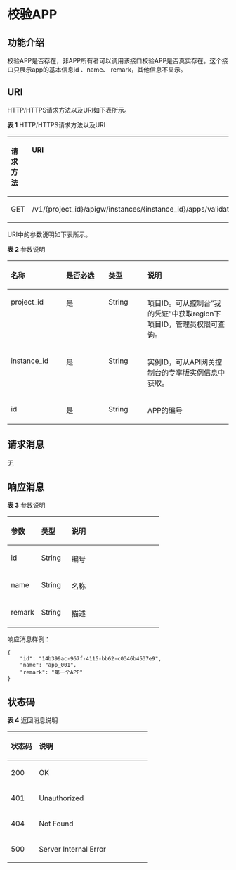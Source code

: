 # 校验APP<a name="ZH-CN_TOPIC_0000001082221255"></a>

## 功能介绍<a name="zh-cn_topic_0225568837_section1576982"></a>

校验APP是否存在，非APP所有者可以调用该接口校验APP是否真实存在。这个接口只展示app的基本信息id 、name、 remark，其他信息不显示。

## URI<a name="zh-cn_topic_0225568837_section14192838"></a>

HTTP/HTTPS请求方法以及URI如下表所示。

**表 1**  HTTP/HTTPS请求方法以及URI

<a name="zh-cn_topic_0225568837_table54237251"></a>
<table><thead align="left"><tr id="zh-cn_topic_0225568837_row37958205"><th class="cellrowborder" valign="top" width="20%" id="mcps1.2.3.1.1"><p id="zh-cn_topic_0225568837_p54715780"><a name="zh-cn_topic_0225568837_p54715780"></a><a name="zh-cn_topic_0225568837_p54715780"></a>请求方法</p>
</th>
<th class="cellrowborder" valign="top" width="80%" id="mcps1.2.3.1.2"><p id="zh-cn_topic_0225568837_p2793224"><a name="zh-cn_topic_0225568837_p2793224"></a><a name="zh-cn_topic_0225568837_p2793224"></a>URI</p>
</th>
</tr>
</thead>
<tbody><tr id="zh-cn_topic_0225568837_row24924592"><td class="cellrowborder" valign="top" width="20%" headers="mcps1.2.3.1.1 "><p id="zh-cn_topic_0225568837_p5626085"><a name="zh-cn_topic_0225568837_p5626085"></a><a name="zh-cn_topic_0225568837_p5626085"></a>GET</p>
</td>
<td class="cellrowborder" valign="top" width="80%" headers="mcps1.2.3.1.2 "><p id="zh-cn_topic_0225568837_p53059726"><a name="zh-cn_topic_0225568837_p53059726"></a><a name="zh-cn_topic_0225568837_p53059726"></a>/v1/{project_id}/apigw/instances/{instance_id}/apps/validation/{id}</p>
</td>
</tr>
</tbody>
</table>

URI中的参数说明如下表所示。

**表 2**  参数说明

<a name="zh-cn_topic_0225568837_table2870548"></a>
<table><thead align="left"><tr id="zh-cn_topic_0225568837_row65945959"><th class="cellrowborder" valign="top" width="25.000000000000007%" id="mcps1.2.5.1.1"><p id="zh-cn_topic_0225568837_p40022483"><a name="zh-cn_topic_0225568837_p40022483"></a><a name="zh-cn_topic_0225568837_p40022483"></a>名称</p>
</th>
<th class="cellrowborder" valign="top" width="19.09%" id="mcps1.2.5.1.2"><p id="zh-cn_topic_0225568837_p20595724"><a name="zh-cn_topic_0225568837_p20595724"></a><a name="zh-cn_topic_0225568837_p20595724"></a>是否必选</p>
</th>
<th class="cellrowborder" valign="top" width="17.69%" id="mcps1.2.5.1.3"><p id="zh-cn_topic_0225568837_p57640953"><a name="zh-cn_topic_0225568837_p57640953"></a><a name="zh-cn_topic_0225568837_p57640953"></a>类型</p>
</th>
<th class="cellrowborder" valign="top" width="38.220000000000006%" id="mcps1.2.5.1.4"><p id="zh-cn_topic_0225568837_p38405635"><a name="zh-cn_topic_0225568837_p38405635"></a><a name="zh-cn_topic_0225568837_p38405635"></a>说明</p>
</th>
</tr>
</thead>
<tbody><tr id="zh-cn_topic_0225568837_row1811515773914"><td class="cellrowborder" valign="top" width="25.000000000000007%" headers="mcps1.2.5.1.1 "><p id="zh-cn_topic_0225568837_p55878963"><a name="zh-cn_topic_0225568837_p55878963"></a><a name="zh-cn_topic_0225568837_p55878963"></a>project_id</p>
</td>
<td class="cellrowborder" valign="top" width="19.09%" headers="mcps1.2.5.1.2 "><p id="zh-cn_topic_0225568837_p29902160"><a name="zh-cn_topic_0225568837_p29902160"></a><a name="zh-cn_topic_0225568837_p29902160"></a>是</p>
</td>
<td class="cellrowborder" valign="top" width="17.69%" headers="mcps1.2.5.1.3 "><p id="zh-cn_topic_0225568837_p6155914"><a name="zh-cn_topic_0225568837_p6155914"></a><a name="zh-cn_topic_0225568837_p6155914"></a>String</p>
</td>
<td class="cellrowborder" valign="top" width="38.220000000000006%" headers="mcps1.2.5.1.4 "><p id="zh-cn_topic_0225568837_p28867016"><a name="zh-cn_topic_0225568837_p28867016"></a><a name="zh-cn_topic_0225568837_p28867016"></a>项目ID。可从控制台“我的凭证”中获取region下项目ID，管理员权限可查询。</p>
</td>
</tr>
<tr id="zh-cn_topic_0225568837_row1494216683917"><td class="cellrowborder" valign="top" width="25.000000000000007%" headers="mcps1.2.5.1.1 "><p id="zh-cn_topic_0225568837_p1780913159538"><a name="zh-cn_topic_0225568837_p1780913159538"></a><a name="zh-cn_topic_0225568837_p1780913159538"></a>instance_id</p>
</td>
<td class="cellrowborder" valign="top" width="19.09%" headers="mcps1.2.5.1.2 "><p id="zh-cn_topic_0225568837_p9809215115310"><a name="zh-cn_topic_0225568837_p9809215115310"></a><a name="zh-cn_topic_0225568837_p9809215115310"></a>是</p>
</td>
<td class="cellrowborder" valign="top" width="17.69%" headers="mcps1.2.5.1.3 "><p id="zh-cn_topic_0225568837_p1280914152538"><a name="zh-cn_topic_0225568837_p1280914152538"></a><a name="zh-cn_topic_0225568837_p1280914152538"></a>String</p>
</td>
<td class="cellrowborder" valign="top" width="38.220000000000006%" headers="mcps1.2.5.1.4 "><p id="zh-cn_topic_0225568837_p1880914157537"><a name="zh-cn_topic_0225568837_p1880914157537"></a><a name="zh-cn_topic_0225568837_p1880914157537"></a>实例ID，可从API网关控制台的专享版实例信息中获取。</p>
</td>
</tr>
<tr id="zh-cn_topic_0225568837_row23848721"><td class="cellrowborder" valign="top" width="25.000000000000007%" headers="mcps1.2.5.1.1 "><p id="zh-cn_topic_0225568837_p52698252"><a name="zh-cn_topic_0225568837_p52698252"></a><a name="zh-cn_topic_0225568837_p52698252"></a>id</p>
</td>
<td class="cellrowborder" valign="top" width="19.09%" headers="mcps1.2.5.1.2 "><p id="zh-cn_topic_0225568837_p40699995"><a name="zh-cn_topic_0225568837_p40699995"></a><a name="zh-cn_topic_0225568837_p40699995"></a>是</p>
</td>
<td class="cellrowborder" valign="top" width="17.69%" headers="mcps1.2.5.1.3 "><p id="zh-cn_topic_0225568837_p8365287"><a name="zh-cn_topic_0225568837_p8365287"></a><a name="zh-cn_topic_0225568837_p8365287"></a>String</p>
</td>
<td class="cellrowborder" valign="top" width="38.220000000000006%" headers="mcps1.2.5.1.4 "><p id="zh-cn_topic_0225568837_p6499607"><a name="zh-cn_topic_0225568837_p6499607"></a><a name="zh-cn_topic_0225568837_p6499607"></a>APP的编号</p>
</td>
</tr>
</tbody>
</table>

## 请求消息<a name="zh-cn_topic_0225568837_section60626681"></a>

无

## 响应消息<a name="zh-cn_topic_0225568837_section158712613416"></a>

**表 3**  参数说明

<a name="zh-cn_topic_0225568837_table10643028"></a>
<table><thead align="left"><tr id="zh-cn_topic_0225568837_row49499761"><th class="cellrowborder" valign="top" width="20%" id="mcps1.2.4.1.1"><p id="zh-cn_topic_0225568837_p50057741"><a name="zh-cn_topic_0225568837_p50057741"></a><a name="zh-cn_topic_0225568837_p50057741"></a>参数</p>
</th>
<th class="cellrowborder" valign="top" width="20%" id="mcps1.2.4.1.2"><p id="zh-cn_topic_0225568837_p28145188"><a name="zh-cn_topic_0225568837_p28145188"></a><a name="zh-cn_topic_0225568837_p28145188"></a>类型</p>
</th>
<th class="cellrowborder" valign="top" width="60%" id="mcps1.2.4.1.3"><p id="zh-cn_topic_0225568837_p65167776"><a name="zh-cn_topic_0225568837_p65167776"></a><a name="zh-cn_topic_0225568837_p65167776"></a>说明</p>
</th>
</tr>
</thead>
<tbody><tr id="zh-cn_topic_0225568837_row44098537"><td class="cellrowborder" valign="top" width="20%" headers="mcps1.2.4.1.1 "><p id="zh-cn_topic_0225568837_p15211750"><a name="zh-cn_topic_0225568837_p15211750"></a><a name="zh-cn_topic_0225568837_p15211750"></a>id</p>
</td>
<td class="cellrowborder" valign="top" width="20%" headers="mcps1.2.4.1.2 "><p id="zh-cn_topic_0225568837_p24192256"><a name="zh-cn_topic_0225568837_p24192256"></a><a name="zh-cn_topic_0225568837_p24192256"></a>String</p>
</td>
<td class="cellrowborder" valign="top" width="60%" headers="mcps1.2.4.1.3 "><p id="zh-cn_topic_0225568837_p13415710"><a name="zh-cn_topic_0225568837_p13415710"></a><a name="zh-cn_topic_0225568837_p13415710"></a>编号</p>
</td>
</tr>
<tr id="zh-cn_topic_0225568837_row53632530"><td class="cellrowborder" valign="top" width="20%" headers="mcps1.2.4.1.1 "><p id="zh-cn_topic_0225568837_p49267698"><a name="zh-cn_topic_0225568837_p49267698"></a><a name="zh-cn_topic_0225568837_p49267698"></a>name</p>
</td>
<td class="cellrowborder" valign="top" width="20%" headers="mcps1.2.4.1.2 "><p id="zh-cn_topic_0225568837_p31260619"><a name="zh-cn_topic_0225568837_p31260619"></a><a name="zh-cn_topic_0225568837_p31260619"></a>String</p>
</td>
<td class="cellrowborder" valign="top" width="60%" headers="mcps1.2.4.1.3 "><p id="zh-cn_topic_0225568837_p49082180"><a name="zh-cn_topic_0225568837_p49082180"></a><a name="zh-cn_topic_0225568837_p49082180"></a>名称</p>
</td>
</tr>
<tr id="zh-cn_topic_0225568837_row39086436"><td class="cellrowborder" valign="top" width="20%" headers="mcps1.2.4.1.1 "><p id="zh-cn_topic_0225568837_p11884720"><a name="zh-cn_topic_0225568837_p11884720"></a><a name="zh-cn_topic_0225568837_p11884720"></a>remark</p>
</td>
<td class="cellrowborder" valign="top" width="20%" headers="mcps1.2.4.1.2 "><p id="zh-cn_topic_0225568837_p23138289"><a name="zh-cn_topic_0225568837_p23138289"></a><a name="zh-cn_topic_0225568837_p23138289"></a>String</p>
</td>
<td class="cellrowborder" valign="top" width="60%" headers="mcps1.2.4.1.3 "><p id="zh-cn_topic_0225568837_p62262159"><a name="zh-cn_topic_0225568837_p62262159"></a><a name="zh-cn_topic_0225568837_p62262159"></a>描述</p>
</td>
</tr>
</tbody>
</table>

响应消息样例：

```
{
	"id": "14b399ac-967f-4115-bb62-c0346b4537e9",
	"name": "app_001",
	"remark": "第一个APP"
}
```

## 状态码<a name="zh-cn_topic_0225568837_section8769225"></a>

**表 4**  返回消息说明

<a name="zh-cn_topic_0225568837_table29793924"></a>
<table><thead align="left"><tr id="zh-cn_topic_0225568837_row42605835"><th class="cellrowborder" valign="top" width="20%" id="mcps1.2.3.1.1"><p id="zh-cn_topic_0225568837_p28520574"><a name="zh-cn_topic_0225568837_p28520574"></a><a name="zh-cn_topic_0225568837_p28520574"></a>状态码</p>
</th>
<th class="cellrowborder" valign="top" width="80%" id="mcps1.2.3.1.2"><p id="zh-cn_topic_0225568837_p28465195"><a name="zh-cn_topic_0225568837_p28465195"></a><a name="zh-cn_topic_0225568837_p28465195"></a>说明</p>
</th>
</tr>
</thead>
<tbody><tr id="zh-cn_topic_0225568837_row23979448"><td class="cellrowborder" valign="top" width="20%" headers="mcps1.2.3.1.1 "><p id="zh-cn_topic_0225568837_p63287117"><a name="zh-cn_topic_0225568837_p63287117"></a><a name="zh-cn_topic_0225568837_p63287117"></a>200</p>
</td>
<td class="cellrowborder" valign="top" width="80%" headers="mcps1.2.3.1.2 "><p id="zh-cn_topic_0225568837_p50988816"><a name="zh-cn_topic_0225568837_p50988816"></a><a name="zh-cn_topic_0225568837_p50988816"></a>OK</p>
</td>
</tr>
<tr id="zh-cn_topic_0225568837_row32519216"><td class="cellrowborder" valign="top" width="20%" headers="mcps1.2.3.1.1 "><p id="zh-cn_topic_0225568837_p16810817"><a name="zh-cn_topic_0225568837_p16810817"></a><a name="zh-cn_topic_0225568837_p16810817"></a>401</p>
</td>
<td class="cellrowborder" valign="top" width="80%" headers="mcps1.2.3.1.2 "><p id="zh-cn_topic_0225568837_p19498968"><a name="zh-cn_topic_0225568837_p19498968"></a><a name="zh-cn_topic_0225568837_p19498968"></a>Unauthorized</p>
</td>
</tr>
<tr id="zh-cn_topic_0225568837_row41272984"><td class="cellrowborder" valign="top" width="20%" headers="mcps1.2.3.1.1 "><p id="zh-cn_topic_0225568837_p54777392"><a name="zh-cn_topic_0225568837_p54777392"></a><a name="zh-cn_topic_0225568837_p54777392"></a>404</p>
</td>
<td class="cellrowborder" valign="top" width="80%" headers="mcps1.2.3.1.2 "><p id="zh-cn_topic_0225568837_p7783744"><a name="zh-cn_topic_0225568837_p7783744"></a><a name="zh-cn_topic_0225568837_p7783744"></a>Not Found</p>
</td>
</tr>
<tr id="zh-cn_topic_0225568837_row2944837"><td class="cellrowborder" valign="top" width="20%" headers="mcps1.2.3.1.1 "><p id="zh-cn_topic_0225568837_p37205245"><a name="zh-cn_topic_0225568837_p37205245"></a><a name="zh-cn_topic_0225568837_p37205245"></a>500</p>
</td>
<td class="cellrowborder" valign="top" width="80%" headers="mcps1.2.3.1.2 "><p id="zh-cn_topic_0225568837_p60834882"><a name="zh-cn_topic_0225568837_p60834882"></a><a name="zh-cn_topic_0225568837_p60834882"></a>Server Internal Error</p>
</td>
</tr>
</tbody>
</table>

